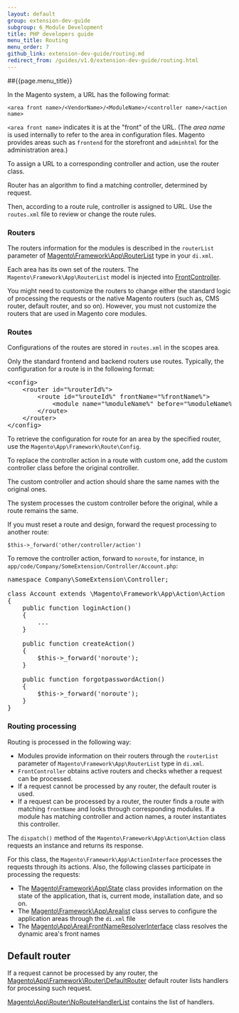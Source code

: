 ```yaml
---
layout: default
group: extension-dev-guide
subgroup: 6_Module Development
title: PHP developers guide
menu_title: Routing
menu_order: 7
github_link: extension-dev-guide/routing.md
redirect_from: /guides/v1.0/extension-dev-guide/routing.html
---
```


##{{page.menu_title}}


In the Magento system, a URL has the following format:

`<area front name>/<VendorName>/<ModuleName>/<controller name>/<action name>`

`<area front name>` indicates it is at the "front" of the URL. (The _area name_ is used internally to refer to the area in configuration files. Magento provides areas such as `frontend` for the storefront and `adminhtml` for the administration area.)

To assign a URL to a corresponding controller and action, use the router class.

Router has an algorithm to find a matching controller, determined by request.

Then, according to a route rule, controller is assigned to URL. Use the `routes.xml` file to review or change the route rules.

<h3>Routers</h3>

The routers information for the modules is described in the `routerList` parameter of <a href="{{ site.mage2000url }}lib/internal/Magento/Framework/App/RouterList.php" target="_blank">Magento\Framework\App\RouterList</a> type in your `di.xml`.

Each area has its own set of the routers. The `Magento\Framework\App\RouterList` model is injected into <a href="{{ site.mage2000url }}lib/internal/Magento/Framework/App/FrontController.php" target="_blank">FrontController</a>.

You might need to customize the routers to change either the standard logic of processing the requests or the native Magento routers
(such as, CMS router, default router, and so on).
However, you must not customize the routers that are used in Magento core modules.

<h3>Routes</h3>

Configurations of the routes are stored in `routes.xml` in the scopes area.

Only the standard frontend and backend routers use routes. Typically, the configuration for a route is in the following format:


<pre>
&lt;config>
    &lt;router id="%routerId%">
        &lt;route id="%routeId%" frontName="%frontName%">
            &lt;module name="%moduleName%" before="%moduleName%"/>
        &lt;/route>
    &lt;/router>
&lt;/config>
</pre>


To retrieve the configuration for route for an area by the specified router, use the `Magento\App\Framework\Route\Config`.

To replace the controller action in a route with custom one, add the custom controller class before the original controller.

The custom controller and action should share the same names with the original ones.

The system processes the custom controller before the original, while a route remains the same.

If you must reset a route and design, forward the request processing to another route:

`$this->_forward('other/controller/action')`

To remove the controller action, forward to `noroute`, for instance, in `app/code/Company/SomeExtension/Controller/Account.php`:


<pre>
namespace Company\SomeExtension\Controller;

class Account extends \Magento\Framework\App\Action\Action
{
    public function loginAction()
    {
        ...
    }

    public function createAction()
    {
        $this->_forward('noroute');
    }

    public function forgotpasswordAction()
    {
        $this->_forward('noroute');
    }
}
</pre>


<h3>Routing processing</h3>

Routing is processed in the following way:

* Modules provide information on their routers through the `routerList` parameter of `Magento\Framework\App\RouterList` type in `di.xml`.
* `FrontController` obtains active routers and checks whether a request can be processed.
* If a request cannot be processed by any router, the default router is used.
* If a request can be processed by a router, the router finds a route with matching `frontName` and looks through corresponding modules. If a module has matching controller and action names, a router instantiates this controller.

The `dispatch()` method of the `Magento\Framework\App\Action\Action` class requests an instance and returns its response.

For this class, the `Magento\Framework\App\ActionInterface` processes the requests through its actions. Also, the following classes participate in processing the requests:

* The <a href="{{ site.mage2000url }}lib/internal/Magento/Framework/App/State.php" target="_blank">Magento\Framework\App\State</a>  class provides information on the state of the application, that is, current mode, installation date, and so on.
* The <a href="{{ site.mage2000url }}lib/internal/Magento/Framework/App/AreaList.php" target="_blank">Magento\Framework\App\Arealist</a> class serves to configure the application areas through the `di.xml` file
* The <a href="{{ site.mage2000url }}lib/internal/Magento/Framework/App/Area/FrontNameResolverInterface.php" target="_blank">Magento\App\Area\FrontNameResolverInterface</a> class resolves the dynamic area's front names

<h2>Default router</h2>

If a request cannot be processed by any router, the <a href="{{ site.mage2000url }}lib/internal/Magento/Framework/App/Router/DefaultRouter.php" target="_blank">Magento\App\Framework\Router\DefaultRouter</a> default router lists handlers for processing such request.

<a href="{{ site.mage2000url }}lib/internal/Magento/Framework/App/Router/NoRouteHandlerInterface.php" target="_blank">Magento\App\Router\NoRouteHandlerList</a> contains the list of handlers.
